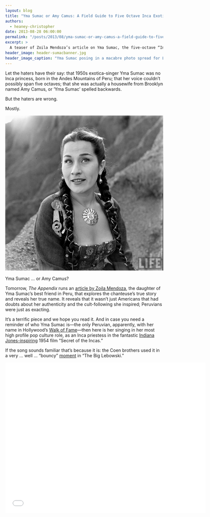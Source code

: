 ```yaml
---
layout: blog
title: "Yma Sumac or Amy Camus: A Field Guide to Five Octave Inca Exotica"
authors:
  - heaney-christopher
date: 2013-08-28 06:00:00
permalink: "/posts/2013/08/yma-sumac-or-amy-camus-a-field-guide-to-five-octave-inca-exotica"
excerpt: >
  A teaser of Zoila Mendoza’s article on Yma Sumac, the five-octave “Inca” exotica singer from Peru.
header_image: header-sumacbanner.jpg
header_image_caption: "Yma Sumac posing in a macabre photo spread for Life Magazine in the 1950s."
---
```

Let the haters have their say: that 1950s exotica-singer Yma Sumac was no Inca princess, born in the Andes Mountains of Peru; that her voice couldn’t possibly span five octaves; that she was actually a housewife from Brooklyn named Amy Camus, or ‘Yma Sumac’ spelled backwards.

But the haters are wrong. 

Mostly. 

<div class="inline-image">
  <a rel="lightbox" href="/images/blog/2013/08/yma_sumac_12-large.jpg">
    <img src="/images/blog/2013/08/yma_sumac_12-medium.jpg" />
  </a>
  <p class="caption">
    Yma Sumac … or Amy Camus?
  </p>
</div>

Tomorrow, _The Appendix_ runs an [article by Zoila Mendoza](http://theappendix.net/issues/2013/7/from-folklore-to-exotica-yma-sumac-and-inca-identity), the daughter of Yma Sumac’s best friend in Peru, that explores the chanteuse’s true story and reveals her true name. It reveals that it wasn’t just Americans that had doubts about her authenticity and the cult-following she inspired; Peruvians were just as exacting. 

It’s a terrific piece and we hope you read it. And in case you need a reminder of who Yma Sumac is—the only Peruvian, apparently, with her name in Hollywood’s [Walk of Fame](http://jezebel.com/5076130/rip)—then here is her singing in her most high profile pop culture role, as an Inca priestess in the fantastic [Indiana Jones-inspiring](http://www.amazon.com/Cradle-Gold-Bingham-Real-Life-Indiana/dp/0230112048) 1954 film “Secret of the Incas.”

 If the song sounds familiar that’s because it is: the Coen brothers used it in a very … well … “bouncy” [moment](https://www.youtube.com/watch?v=SeFLVfe6oWQ) in “The Big Lebowski.”

<iframe width="640" height="480" src="//www.youtube.com/embed/ad_XL_mNNP8" frameborder="0" allowfullscreen></iframe>